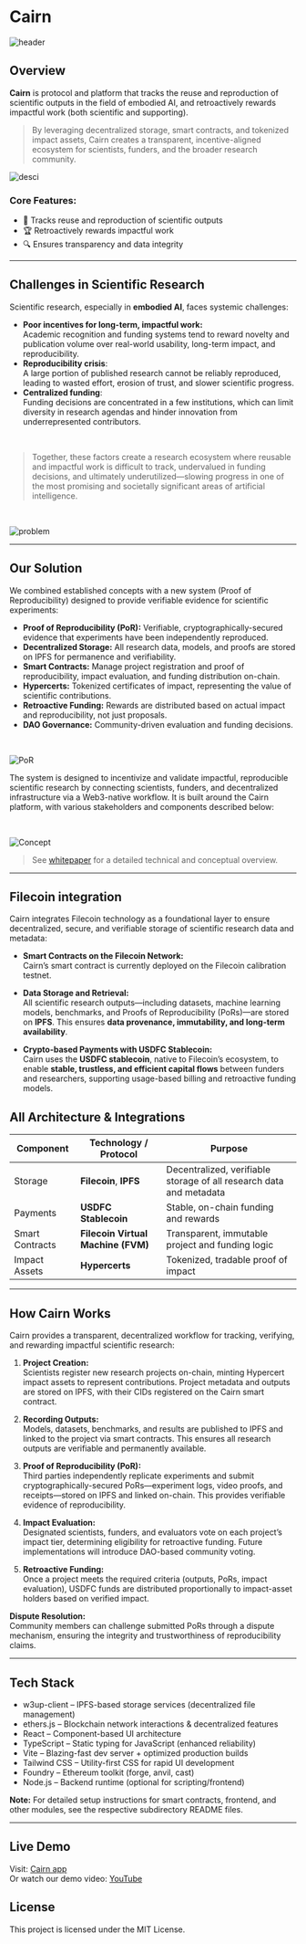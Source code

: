# Cairn

![header](assets/header.png)

##  Overview

**Cairn** is protocol and platform that tracks the reuse and reproduction of scientific outputs in the field of embodied AI, and retroactively rewards impactful work (both scientific and supporting).
 
 > By leveraging decentralized storage, smart contracts, and tokenized impact assets, Cairn creates a transparent, incentive-aligned ecosystem for scientists, funders, and the broader research community.

![desci](assets/filecoin.png)

### Core Features: 
  - 🔄 Tracks reuse and reproduction of scientific outputs  
  - 🏆 Retroactively rewards impactful work  
  - 🔍 Ensures transparency and data integrity  
---

## Challenges in Scientific Research

Scientific research, especially in **embodied AI**, faces systemic challenges: 

- **Poor incentives for long-term, impactful work:** \
Academic recognition and funding systems tend to reward novelty and publication volume over real-world usability, long-term impact, and reproducibility.
- **Reproducibility crisis**: \
A large portion of published research cannot be reliably reproduced, leading to wasted effort, erosion of trust, and slower scientific progress.  
- **Centralized funding**: \
Funding decisions are concentrated in a few institutions, which can limit diversity in research agendas and hinder innovation from underrepresented contributors.
<br>

> Together, these factors create a research ecosystem where reusable and impactful work is difficult to track, undervalued in funding decisions, and ultimately underutilized—slowing progress in one of the most promising and societally significant areas of artificial intelligence.
<br>

![problem](assets/problem.png)<br> 


---
##  Our Solution

We combined established concepts with a new system (Proof of Reproducibility) designed to provide verifiable evidence for scientific experiments:

- **Proof of Reproducibility (PoR):** Verifiable, cryptographically-secured evidence that experiments have been independently reproduced. 
- **Decentralized Storage:** All research data, models, and proofs are stored on IPFS for permanence and verifiability. 
- **Smart Contracts:** Manage project registration and proof of reproducibility, impact evaluation, and funding distribution on-chain.  
- **Hypercerts:** Tokenized certificates of impact, representing the value of scientific contributions.  
- **Retroactive Funding:** Rewards are distributed based on actual impact and reproducibility, not just proposals.  
- **DAO Governance:** Community-driven evaluation and funding decisions.
<br> 

![PoR](assets/PoR.png)


The system is designed to incentivize and validate impactful, reproducible scientific research by connecting scientists, funders, and decentralized infrastructure via a Web3-native workflow. It is built around the
Cairn platform, with various stakeholders and components described below:

<br> 

![Concept](assets/Cairn.png)
<br> 

> See [whitepaper](whitepaper/Cairn_whitepaper.pdf) for a detailed technical and conceptual overview. 
---

## Filecoin integration
Cairn integrates Filecoin technology as a foundational layer to ensure decentralized, secure, and verifiable storage of scientific research data and metadata:

- **Smart Contracts on the Filecoin Network:**  
  Cairn’s smart contract is currently deployed on the Filecoin calibration testnet.

- **Data Storage and Retrieval:**  
  All scientific research outputs—including datasets, machine learning models, benchmarks, and Proofs of Reproducibility (PoRs)—are stored on **IPFS**. This ensures **data provenance, immutability, and long-term availability**.

- **Crypto-based Payments with USDFC Stablecoin:**  
  Cairn uses the **USDFC stablecoin**, native to Filecoin’s ecosystem, to enable **stable, trustless, and efficient capital flows** between funders and researchers, supporting usage-based billing and retroactive funding models.

  
## All Architecture & Integrations

| Component         | Technology / Protocol         | Purpose                                              |
|-------------------|------------------------------|------------------------------------------------------|
| Storage           | **Filecoin**, **IPFS**       | Decentralized, verifiable storage of all research data and metadata |
| Payments          | **USDFC Stablecoin**         | Stable, on-chain funding and rewards                 |
| Smart Contracts   | **Filecoin Virtual Machine (FVM)** | Transparent, immutable project and funding logic     |
| Impact Assets     | **Hypercerts**                   | Tokenized, tradable proof of  impact       |

---

## How Cairn Works

Cairn provides a transparent, decentralized workflow for tracking, verifying, and rewarding impactful scientific research:

1. **Project Creation:**  
  Scientists register new research projects on-chain, minting Hypercert impact assets to represent contributions. Project metadata and outputs are stored on IPFS, with their CIDs registered on the Cairn smart contract.

2. **Recording Outputs:**  
  Models, datasets, benchmarks, and results are published to IPFS and linked to the project via smart contracts. This ensures all research outputs are verifiable and permanently available.

3. **Proof of Reproducibility (PoR):**  
  Third parties independently replicate experiments and submit cryptographically-secured PoRs—experiment logs, video proofs, and receipts—stored on IPFS and linked on-chain. This provides verifiable evidence of reproducibility.

4. **Impact Evaluation:**  
  Designated scientists, funders, and evaluators vote on each project’s impact tier, determining eligibility for retroactive funding. Future implementations will introduce DAO-based community voting.

5. **Retroactive Funding:**  
  Once a project meets the required criteria (outputs, PoRs, impact evaluation), USDFC funds are distributed proportionally to impact-asset holders based on verified impact.

**Dispute Resolution:**  
Community members can challenge submitted PoRs through a dispute mechanism, ensuring the integrity and trustworthiness of reproducibility claims.

---
## Tech Stack ##
-  w3up-client – IPFS-based storage services (decentralized file management)
- ethers.js – Blockchain network interactions & decentralized features
- React – Component-based UI architecture
- TypeScript – Static typing for JavaScript (enhanced reliability)
- Vite – Blazing-fast dev server + optimized production builds
- Tailwind CSS – Utility-first CSS for rapid UI development
- Foundry – Ethereum toolkit (forge, anvil, cast)
- Node.js – Backend runtime (optional for scripting/frontend)
  
**Note:** For detailed setup instructions for smart contracts, frontend, and other modules, see the respective subdirectory README files.

---
## Live Demo ##

Visit: [Cairn app](https://octopus-app-5rjoy.ondigitalocean.app/)\
Or watch our demo video: [YouTube](https://www.youtube.com/watch?v=aHEJTJmeWjM&ab_channel=LukaLevac)

## License ##
This project is licensed under the MIT License.






